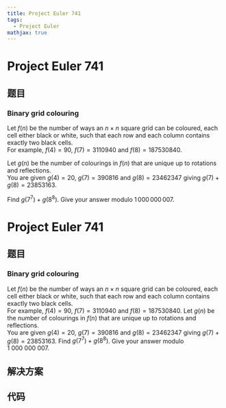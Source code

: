 ```yaml
---
title: Project Euler 741
tags:
  - Project Euler
mathjax: true
---
```

<escape><!-- more --></escape>
    
# Project Euler 741
## 题目
### Binary grid colouring


Let $f(n)$ be the number of ways an $n\times n$ square grid can be coloured, each cell either black or white, such that each row and each column contains exactly two black cells.<br />
For example, $f(4)=90$, $f(7) = 3110940$ and $f(8) = 187530840$.


Let $g(n)$ be the number of colourings in $f(n)$ that are unique up to rotations and reflections.<br />
You are given $g(4)=20$, $g(7) = 390816$ and $g(8) = 23462347$ giving $g(7)+g(8) = 23853163$.


Find $g(7^7) + g(8^8)$. Give your answer modulo $1\,000\,000\,007$.





# Project Euler 741
## 题目
### Binary grid colouring

Let $f(n)$ be the number of ways an $n\times n$ square grid can be coloured, each cell either black or white, such that each row and each column contains exactly two black cells.<br>For example, $f(4)=90$, $f(7) = 3110940$ and $f(8) = 187530840$.
Let $g(n)$ be the number of colourings in $f(n)$ that are unique up to rotations and reflections.<br>You are given $g(4)=20$, $g(7) = 390816$ and $g(8) = 23462347$ giving $g(7)+g(8) = 23853163$.
Find $g(7^7) + g(8^8)$. Give your answer modulo $1\ 000\ 000\ 007$.


## 解决方案


## 代码


